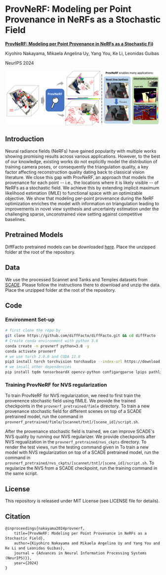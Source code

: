 # ProvNeRF: Modeling per Point Provenance in NeRFs as a Stochastic Field
**[ProvNeRF: Modeling per Point Provenance in NeRFs as a Stochastic Fi]([https://provnerf.github.io/))** 

Kiyohiro Nakayama, Mikaela Angelina Uy, Yang You, Ke Li, Leonidas Guibas

NeurIPS 2024

![Alt text](assets/teaser.jpg)

## Introduction
Neural radiance fields (NeRFs) have gained popularity with multiple works showing promising results across various applications. However, to the best of our knowledge, existing works do not explicitly model the distribution of training camera poses, or consequently the triangulation quality, a key factor affecting reconstruction quality dating back to classical vision literature. We close this gap with ProvNeRF, an approach that models the provenance for each point -- i.e., the locations where it is likely visible -- of NeRFs as a stochastic field. We achieve this by extending implicit maximum likelihood estimation (IMLE) to functional space with an optimizable objective. We show that modeling per-point provenance during the NeRF optimization enriches the model with information on triangulation leading to improvements in novel view synthesis and uncertainty estimation under the challenging sparse, unconstrained view setting against competitive baselines.


## Pretrained Models
DiffFacto pretrained models can be downloaded [here](http://download.cs.stanford.edu/orion/ProvNeRF/provnerf_pretrained.zip). Place the unzipped folder at the root of the repository.
## Data
We use the processed Scannet and Tanks and Temples datasets from [SCADE](http://download.cs.stanford.edu/orion/scade/datasets.zip). Please follow the instructions there to download and unzip the data. Place the unzipped folder at the root of the repository.
## Code

### Environment Set-up
```bash
# first clone the repo by 
git clone https://github.com/diffFacto/diffFacto.git && cd diffFacto
# Create conda environment with python 3.8
conda create -n provnerf python=3.8 -y
conda activate provnerf
# we use torch 2.0.0 and CUDA 11.8
pip3 install torch torchvision torchaudio --index-url https://download.pytorch.org/whl/cu118
# we insall other dependencies
pip install tqdm tensorboardX opencv-python configargparse lpips pathlib tensorboard scikit-image 
```
### Training ProvNeRF for NVS regularization
To train ProvNeRF for NVS regularization, we need to first train the provenence stochastic field using fIMLE. We provide the trained checkpoints in the `provnerf_pretrained/fimle` directory. To train a new provenance stochastic field for different scenes on top of a SCADE pretrained model, run the command in `provnerf_pretrained/fimle/[scannet/tnt]/[scene_id]/script.sh`.

After the provenance stochastic field is trained, we can improve SCADE's NVS quality by running our NVS regularizer. We provide checkpoints after NVS regualization in the `provnerf_pretrained/nvs_ckpts` directory. To render the test views, run the testing command given in To train a new model with NVS regularization on top of a SCADE pretrained model, run the command in `provnerf_pretrained/nvs_ckpts/[scannet/tnt]/[scene_id]/script.sh`. To regularize the NVS from a SCADE checkpoint, run the training command in the same script.


## License
This repository is released under MIT License (see LICENSE file for details).

## Citation
```
@inproceedings{nakayama2024provnerf,
    title={ProvNeRF: Modeling per Point Provenance in NeRFs as a Stochastic Field}, 
    author={Kiyohiro Nakayama and Mikaela Angelina Uy and Yang You and Ke Li and Leonidas Guibas},
    journal = {Advances in Neural Information Processing Systems (NeurIPS)}},
    year={2024}
}
```
